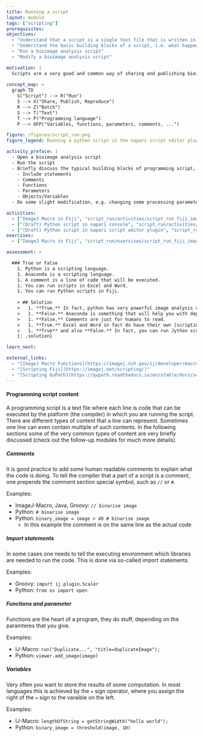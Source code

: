 ```yaml
---
title: Running a script
layout: module
tags: ["scripting"]
prerequisites:
objectives:
  - "Understand that a script is a single text file that is written in a specific scripting language"
  - "Understand the basic building blocks of a script, i.e. what happens in each line"
  - "Run a bioimage analysis script"
  - "Modify a bioimage analysis script"

motivation: |
  Scripts are a very good and common way of sharing and publishing bioimage analysis workflows. It is thus very important to know how to run such scripts, e.g. when you find one in a publication or when someone in your bioimage analysis support develops such a script for you. Many of the common bioimage analysis platforms support scripting, e.g. Fiji, QuPath, napari.
  
concept_map: >
  graph TD
    S("Script") --> R("Run")
    S --> X("Share, Publish, Reproduce")
    R --> Z("Batch")
    S --> T("Text")
    T --> P("Programming language")
    P --> OFP("Variables, functions, parameters, comments, ...")

figure: /figures/script_run.png
figure_legend: Running a python script in the napari script editor plugin.

activity_preface: |
  - Open a bioimage analysis script
  - Run the script
  - Briefly discuss the typical building blocks of programming script, such as:
    - Include statements
    - Comments
    - Functions
    - Parameters
    - Objects/Variables
  - Do some slight modification, e.g. changing some processing parameter, and run the script again

activities:
  - ["ImageJ Macro in Fiji", "script_run/activities/script_run_fiji_imagej_macro.md", "markdown"]
  - ["(Draft) Python script in napari console", "script_run/activities/script_run_napari_terminal.md", "markdown"]
  - ["(Draft) Python script in napari script editor plugin", "script_run/activities/script_run_napari_script_editor.md", "markdown"]
exercises:
  - ["ImageJ Macro in Fiji", "script_run/exercises/script_run_fiji_imagej_macro.md"]

assessment: >

  ### True or False
    1. Python is a scripting language.
    1. Anaconda is a scripting language.
    1. A comment is a line of code that will be executed.
    1. You can run scripts in Excel and Word.
    1. You can run Python scripts in Fiji.
    
    > ## Solution
    >   1. **True.** In fact, python has very powerful image analysis capabilities.
    >   1. **False.** Anaconda is something that will help you with dependency management (e.g., of the things you need to run a script).
    >   1. **False.** Comments are just for humans to read.
    >   1. **True.** Excel and Word in fact do have their own [scripting capabilities](https://support.microsoft.com/en-us/office/introduction-to-office-scripts-in-excel-9fbe283d-adb8-4f13-a75b-a81c6baf163a)
    >   1. **True** and also **False.** In fact, you can run Jython scripts in Fiji. Jython is a scripting language that looks like python but it actually runs Java code.
    {: .solution}

learn_next:

external_links:
  - "[ImageJ Macro Functions](https://imagej.nih.gov/ij/developer/macro/functions.html)"
  - "[Scripting Fiji](https://imagej.net/scripting/)"
  - "[Scripting QuPath](https://qupath.readthedocs.io/en/stable/docs/scripting/overview.html)"
---
```


#### Programming script content

A programming script is a text file where each line is code that can be executed by the platform (the compiler) in which you are running the script. There are different types of content that a line can represent. Sometimes one line can even contain multiple of such contents. In the following sections some of the very common types of content are very briefly discussed (check out the follow-up modules for much more details).

##### Comments

It is good practice to add some human readable comments to explain what the code is doing. To tell the compiler that a part of a script is a comment, one prepends the comment section special symbol, such as `//` or `#`.

Examples:
- ImageJ-Macro, Java, Groovy: `// binarise image`
- Python: `# binarise image`
- Python: `binary_image = image > 49 # binarise image`
  - In this example the comment is on the same line as the actual code

##### Import statements

In some cases one needs to tell the executing environment which libraries are needed to run the code. This is done via so-called import statements.

Examples:
- Groovy: `import ij.plugin.Scaler`
- Python: `from os import open`

##### Functions and parameter

Functions are the heart of a program, they do stuff, depending on the paramteres that you give.

Examples:
- IJ-Macro: `run("Duplicate...", "title=duplicateImage");`
- Python: `viewer.add_image(image)`

##### Variables

Very often you want to store the results of some computation. In most languages this is achieved by the `=` sign operator, where you assign the right of the `=` sign to the varaible on the left.

Examples:
- IJ-Macro: `lengthOfString = getStringWidth("hello world");`
- Python: `binary_image = threshold(image, 10)`
